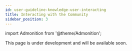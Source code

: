 ```yaml
---
id: user-guideline-knowledge-user-interacting
title: Interacting with the Community
sidebar_position: 3
---
```


import Admonition from '@theme/Admonition';

<Admonition type="caution" icon="🚧" title="Page under development">
    <p>This page is under development and will be available soon.</p>
</Admonition>

<!-- **Basic**

**Properties-based**

**Spatial-based** -->
